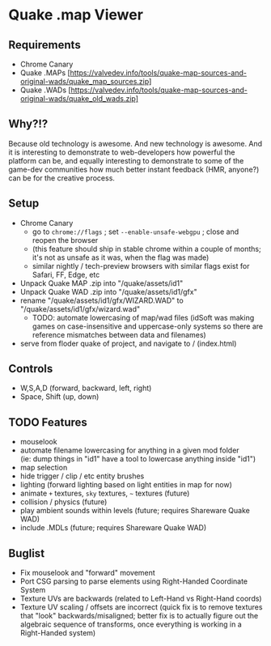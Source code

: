 # Quake .map Viewer

## Requirements

- Chrome Canary
- Quake .MAPs [https://valvedev.info/tools/quake-map-sources-and-original-wads/quake_map_sources.zip]
- Quake .WADs [https://valvedev.info/tools/quake-map-sources-and-original-wads/quake_old_wads.zip]

## Why?!?

Because old technology is awesome. And new technology is awesome. And it is interesting to demonstrate to web-developers how powerful the platform can be, and equally interesting to demonstrate to some of the game-dev communities how much better instant feedback (HMR, anyone?) can be for the creative process.

## Setup

- Chrome Canary
  - go to `chrome://flags` ; set `--enable-unsafe-webgpu` ; close and reopen the browser
  - (this feature should ship in stable chrome within a couple of months; it's not as unsafe as it was, when the flag was made)
  - similar nightly / tech-preview browsers with similar flags exist for Safari, FF, Edge, etc
- Unpack Quake MAP .zip into "/quake/assets/id1"
- Unpack Quake WAD .zip into "/quake/assets/id1/gfx"
- rename "/quake/assets/id1/gfx/WIZARD.WAD" to "/quake/assets/id1/gfx/wizard.wad"
  - TODO: automate lowercasing of map/wad files (idSoft was making games on case-insensitive and uppercase-only systems so there are reference mismatches between data and filenames)
- serve from floder quake of project, and navigate to / (index.html)

## Controls

- W,S,A,D (forward, backward, left, right)
- Space, Shift (up, down)

## TODO Features

- mouselook
- automate filename lowercasing for anything in a given mod folder  
  (ie: dump things in "id1" have a tool to lowercase anything inside "id1")
- map selection
- hide trigger / clip / etc entity brushes
- lighting (forward lighting based on light entities in map for now)
- animate `+` textures, `sky` textures, `~` textures (future)
- collision / physics (future)
- play ambient sounds within levels (future; requires Shareware Quake WAD)
- include .MDLs (future; requires Shareware Quake WAD)

## Buglist

- Fix mouselook and "forward" movement
- Port CSG parsing to parse elements using Right-Handed Coordinate System
- Texture UVs are backwards (related to Left-Hand vs Right-Hand coords)
- Texture UV scaling / offsets are incorrect (quick fix is to remove textures that "look" backwards/misaligned; better fix is to actually figure out the algebraic sequence of transforms, once everything is working in a Right-Handed system)
